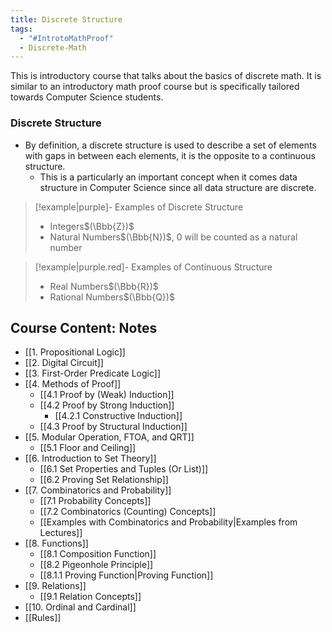 ```yaml
---
title: Discrete Structure
tags:
  - "#IntrotoMathProof"
  - Discrete-Math
---
```

This is introductory course that talks about the basics of discrete math. 
It is similar to an introductory math proof course but is specifically tailored towards Computer Science students. 

### Discrete Structure 
- By definition, a discrete structure is used to describe a set of elements with gaps in between each elements, it is the opposite to a continuous structure.
	- This is a particularly an important concept when it comes data structure in Computer Science since all data structure are discrete. 
>[!example|purple]- Examples of Discrete Structure
>- Integers$(\Bbb{Z})$
>- Natural Numbers$(\Bbb{N})$, 0 will be counted as a natural number

>[!example|purple.red]- Examples of Continuous Structure
>- Real Numbers$(\Bbb{R})$
>- Rational Numbers$(\Bbb{Q})$
## Course Content: Notes 


- [[1. Propositional Logic]]
- [[2. Digital Circuit]]
- [[3. First-Order Predicate Logic]]
- [[4. Methods of Proof]]
	- [[4.1 Proof by (Weak) Induction]]
	- [[4.2 Proof by Strong Induction]]
		- [[4.2.1 Constructive Induction]]
	- [[4.3 Proof by Structural Induction]]
- [[5. Modular Operation, FTOA, and QRT]]
	- [[5.1 Floor and Ceiling]]
- [[6. Introduction to Set Theory]]
	- [[6.1 Set Properties and Tuples (Or List)]]
	- [[6.2 Proving Set Relationship]]
- [[7. Combinatorics and Probability]]
	- [[7.1 Probability Concepts]]
	- [[7.2 Combinatorics (Counting) Concepts]]
	- [[Examples with Combinatorics and Probability|Examples from Lectures]]
- [[8. Functions]]
	- [[8.1 Composition Function]]
	- [[8.2 Pigeonhole Principle]]
	- [[8.1.1 Proving Function|Proving Function]]
- [[9. Relations]]
	- [[9.1 Relation Concepts]]
- [[10. Ordinal and Cardinal]]
- [[Rules]]


